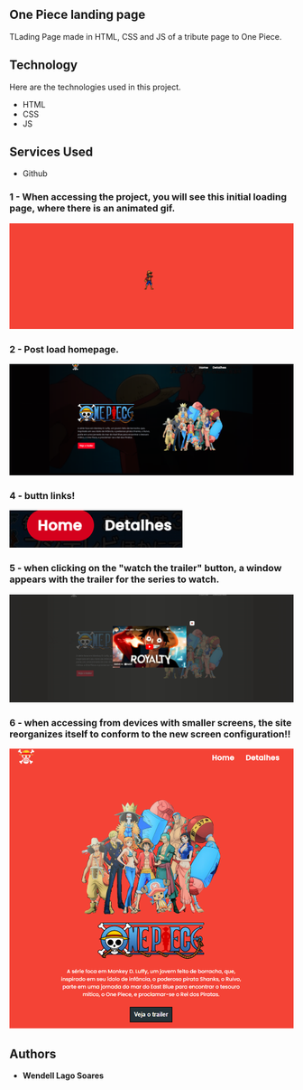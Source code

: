 ## One Piece landing page
TLading Page made in HTML, CSS and JS of a tribute page to One Piece.


## Technology 

Here are the technologies used in this project.

* HTML
* CSS
* JS

## Services Used

* Github


### 1 - When accessing the project, you will see this initial loading page, where there is an animated gif.

![loading](https://github.com/W3ndell-S04/One-Piece-Lading-Paeg/blob/main/Readme/Gif%20de%20carregamento%20de%20pagina.png)


### 2 - Post load homepage.

![homepage](https://github.com/W3ndell-S04/One-Piece-Lading-Paeg/blob/main/Readme/Pagina%20inicial.png)

### 4 - buttn links!

![button link](https://github.com/W3ndell-S04/One-Piece-Lading-Paeg/blob/main/Readme/Hover%20nos%20links.png)


### 5 - when clicking on the "watch the trailer" button, a window appears with the trailer for the series to watch.

![button trailer](https://github.com/W3ndell-S04/One-Piece-Lading-Paeg/blob/main/Readme/Trailer%20Ativado.png)


### 6 - when accessing from devices with smaller screens, the site reorganizes itself to conform to the new screen configuration!!

![Responsive](https://github.com/W3ndell-S04/One-Piece-Lading-Paeg/blob/main/Readme/Responsivo.png)




  ## Authors

  * **Wendell Lago Soares** 

 
